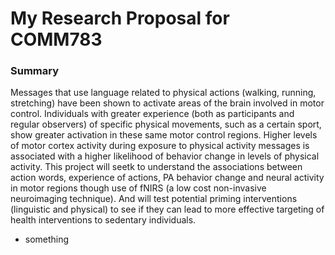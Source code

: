 # My Research Proposal for COMM783


### Summary
Messages that use language related to physical actions (walking, running, stretching) have been shown to activate areas of the brain involved in motor control. Individuals with greater experience (both as participants and regular observers) of specific physical movements, such as a certain sport, show greater activation in these same motor control regions. Higher levels of motor cortex activity during exposure to physical activity messages is associated with a higher likelihood of behavior change in levels of physical activity. This project will seetk to understand the associations between action words, experience of actions, PA behavior change and neural activity in motor regions though use of fNIRS (a low cost non-invasive neuroimaging technique). And will test potential priming interventions (linguistic and physical) to see if they can lead to more effective targeting of health interventions to sedentary individuals.

* something

